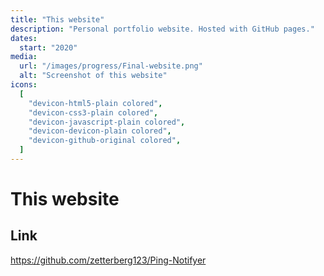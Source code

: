 ```yaml
---
title: "This website"
description: "Personal portfolio website. Hosted with GitHub pages."
dates:
  start: "2020"
media:
  url: "/images/progress/Final-website.png"
  alt: "Screenshot of this website"
icons:
  [
    "devicon-html5-plain colored",
    "devicon-css3-plain colored",
    "devicon-javascript-plain colored",
    "devicon-devicon-plain colored",
    "devicon-github-original colored",
  ]
---
```


# This website

## Link

https://github.com/zetterberg123/Ping-Notifyer
